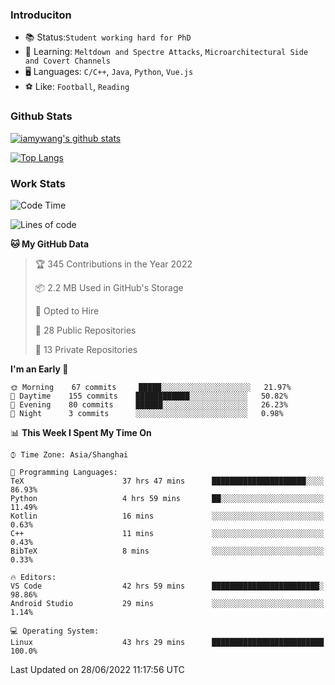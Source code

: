 ### Introduciton

- 📚 Status:`Student working hard for PhD`
- 🔎 Learning: `Meltdown and Spectre Attacks`, `Microarchitectural Side and Covert Channels`
- 🖥️ Languages: `C/C++`, `Java`, `Python`, `Vue.js`
- ⚽ Like: `Football`, `Reading`

### Github Stats

[![iamywang's github stats](https://github-readme-stats.vercel.app/api?username=iamywang&count_private=true&show_icons=true)]()

[![Top Langs](https://github-readme-stats.vercel.app/api/top-langs/?username=iamywang&layout=compact)]()

### Work Stats

<!--START_SECTION:waka-->
![Code Time](http://img.shields.io/badge/Code%20Time-470%20hrs%2039%20mins-blue)

![Lines of code](https://img.shields.io/badge/From%20Hello%20World%20I%27ve%20Written--38%20Thousand%20lines%20of%20code-blue)

**🐱 My GitHub Data** 

> 🏆 345 Contributions in the Year 2022
 > 
> 📦 2.2 MB Used in GitHub's Storage 
 > 
> 💼 Opted to Hire
 > 
> 📜 28 Public Repositories 
 > 
> 🔑 13 Private Repositories  
 > 
**I'm an Early 🐤** 

```text
🌞 Morning    67 commits     █████░░░░░░░░░░░░░░░░░░░░   21.97% 
🌆 Daytime    155 commits    ████████████░░░░░░░░░░░░░   50.82% 
🌃 Evening    80 commits     ██████░░░░░░░░░░░░░░░░░░░   26.23% 
🌙 Night      3 commits      ░░░░░░░░░░░░░░░░░░░░░░░░░   0.98%

```


📊 **This Week I Spent My Time On** 

```text
⌚︎ Time Zone: Asia/Shanghai

💬 Programming Languages: 
TeX                      37 hrs 47 mins      █████████████████████░░░░   86.93% 
Python                   4 hrs 59 mins       ██░░░░░░░░░░░░░░░░░░░░░░░   11.49% 
Kotlin                   16 mins             ░░░░░░░░░░░░░░░░░░░░░░░░░   0.63% 
C++                      11 mins             ░░░░░░░░░░░░░░░░░░░░░░░░░   0.43% 
BibTeX                   8 mins              ░░░░░░░░░░░░░░░░░░░░░░░░░   0.33%

🔥 Editors: 
VS Code                  42 hrs 59 mins      ████████████████████████░   98.86% 
Android Studio           29 mins             ░░░░░░░░░░░░░░░░░░░░░░░░░   1.14%

💻 Operating System: 
Linux                    43 hrs 29 mins      █████████████████████████   100.0%

```


 Last Updated on 28/06/2022 11:17:56 UTC
<!--END_SECTION:waka-->
